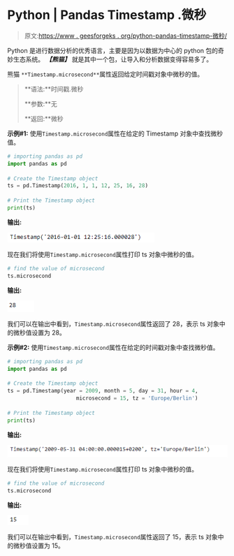 # Python | Pandas Timestamp .微秒

> 原文:[https://www . geesforgeks . org/python-pandas-timestamp-微秒/](https://www.geeksforgeeks.org/python-pandas-timestamp-microsecond/)

Python 是进行数据分析的优秀语言，主要是因为以数据为中心的 python 包的奇妙生态系统。 ***【熊猫】*** 就是其中一个包，让导入和分析数据变得容易多了。

熊猫 `**Timestamp.microsecond**`属性返回给定时间戳对象中微秒的值。

> **语法:**时间戳.微秒
> 
> **参数:**无
> 
> **返回:**微秒

**示例#1:** 使用`Timestamp.microsecond`属性在给定的 Timestamp 对象中查找微秒值。

```py
# importing pandas as pd
import pandas as pd

# Create the Timestamp object
ts = pd.Timestamp(2016, 1, 1, 12, 25, 16, 28)

# Print the Timestamp object
print(ts)
```

**输出:**

![](img/560adf225074c9294b4b17c8396b5d9c.png)

现在我们将使用`Timestamp.microsecond`属性打印 ts 对象中微秒的值。

```py
# find the value of microsecond
ts.microsecond
```

**输出:**

![](img/dcf580ace0fa99ec08ae1e5e9b6f15d6.png)

我们可以在输出中看到，`Timestamp.microsecond`属性返回了 28，表示 ts 对象中的微秒值设置为 28。

**示例#2:** 使用`Timestamp.microsecond`属性在给定的时间戳对象中查找微秒值。

```py
# importing pandas as pd
import pandas as pd

# Create the Timestamp object
ts = pd.Timestamp(year = 2009, month = 5, day = 31, hour = 4,
                      microsecond = 15, tz = 'Europe/Berlin')

# Print the Timestamp object
print(ts)
```

**输出:**

![](img/393c9a89327505271a3d60f53168731d.png)

现在我们将使用`Timestamp.microsecond`属性打印 ts 对象中微秒的值。

```py
# find the value of microsecond
ts.microsecond
```

**输出:**

![](img/783757deffd15f4be583c0d1d4e97869.png)

我们可以在输出中看到，`Timestamp.microsecond`属性返回了 15，表示 ts 对象中的微秒值设置为 15。